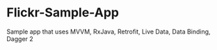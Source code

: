 # Flickr-Sample-App

Sample app that uses MVVM, RxJava, Retrofit, Live Data, Data Binding, Dagger 2
